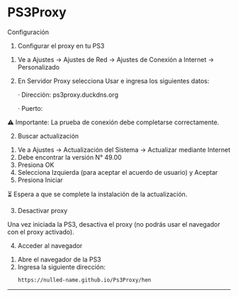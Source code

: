 # PS3Proxy

Configuración

1) Configurar el proxy en tu PS3

1. Ve a Ajustes → Ajustes de Red → Ajustes de Conexión a Internet → Personalizado
2. En Servidor Proxy selecciona Usar e ingresa los siguientes datos:

   · Dirección: ps3proxy.duckdns.org
   
   · Puerto:

⚠️ Importante: La prueba de conexión debe completarse correctamente.

2) Buscar actualización

1. Ve a Ajustes → Actualización del Sistema → Actualizar mediante Internet
2. Debe encontrar la versión N° 49.00
3. Presiona OK
4. Selecciona Izquierda (para aceptar el acuerdo de usuario) y Aceptar
5. Presiona Iniciar

⏳ Espera a que se complete la instalación de la actualización.

3) Desactivar proxy

Una vez iniciada la PS3, desactiva el proxy (no podrás usar el navegador con el proxy activado).

4) Acceder al navegador

1. Abre el navegador de la PS3
2. Ingresa la siguiente dirección:
   ```
   https://nulled-name.github.io/Ps3Proxy/hen
   ```

---
